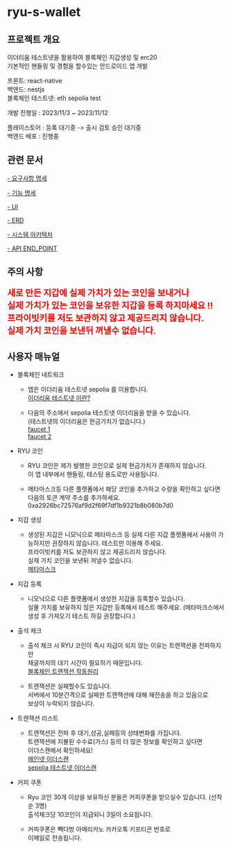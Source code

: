 # ryu-s-wallet

## 프로젝트 개요

이더리움 테스트넷을 활용하여 블록체인 지갑생성 및 erc20  
기본적인 핸들링 및 경험을 할수있는 안드로이드 앱 개발

프론트: react-native  
백엔드: nestjs  
블록체인 테스트넷: eth sepolia test

개발 진행일 : 2023/11/3 ~ 2023/11/12

플레이스토어 : 등록 대기중 -> 출시 검토 승인 대기중 <br>
백엔드 배포 : 진행중

## 관련 문서

[ - 요구사항 명세](./document//Requirements.md)

[ - 기능 명세](./document//Function.md)

[ - UI](./document/UI.pdf)

[ - ERD](./document//erd.png)

[ - 시스템 아키텍처](./document/system-architecture.png)

[ - API END_POINT](./document/Api.md)

## 주의 사항

<p style='color:red; font-size:20px; font-weight: bold;'>
    새로 만든 지갑에 실제 가치가 있는 코인을 보내거나<br>
    실제 가치가 있는 코인을 보유한 지갑을 등록 하지마세요 !!<br>
    프라이빗키를 저도 보관하지 않고 제공드리지 않습니다.<br>
    실제 가치 코인을 보낸뒤 꺼낼수 없습니다.
  </p>

## 사용자 매뉴얼

- 블록체인 네트워크

  - 앱은 이더리움 테스트넷 sepolia 를 이용합니다.  
    [이더리움 테스트넷 이란?](https://ethereum.org/en/developers/docs/networks/#ethereum-testnets)

  - 다음의 주소에서 sepolia 테스트넷 이더리움을 받을 수 있습니다.  
    (테스트넷의 이더리움은 현금가치가 없습니다.)  
    [faucet 1](https://www.infura.io/faucet/sepolia)  
    [faucet 2](https://sepoliafaucet.com/)

- RYU 코인

  - RYU 코인은 제가 발행한 코인으로 실제 현금가치가 존재하지 않습니다.  
    이 앱 내부에서 핸들링, 테스팅 용도로만 사용됩니다.

  - 메타마스크등 다른 플랫폼에서 해당 코인을 추가하고 수량을 확인하고 싶다면  
    다음의 토큰 계약 주소를 추가하세요.  
    0xa2926bc72576af9d2f69f7df1b9321b8b080b7d0

- 지갑 생성

  - 생성된 지갑은 니모닉으로 메타마스크 등 실제 다른 지갑 플랫폼에서 사용이 가능하지만 권장하지 않습니다. 테스트만 이용해 주세요.  
    프라이빗키를 저도 보관하지 않고 제공드리지 않습니다.<br>
    실제 가치 코인을 보낸뒤 꺼낼수 없습니다.  
     [메타마스크](https://metamask.io/)

- 지갑 등록

  - 니모닉으로 다른 플랫폼에서 생성한 지갑을 등록할수 있습니다.  
    실물 가치를 보유하지 않은 지갑만 등록해서 테스트 해주세요.
    (메타마크스에서 생성 후 가져오기 테스트 하길 권장합니다.)

- 출석 체크

  - 출석 체크 시 RYU 코인이 즉시 지급이 되지 않는 이유는 트랜잭션을 전파하지만  
    채굴까지의 대기 시간이 필요하기 때문입니다.  
    [블록체인 트랜잭션 작동원리](https://upbitcare.com/academy/education/blockchain/198)

  - 트랜잭션은 실패할수도 있습니다.  
    서버에서 10분간격으로 실패한 트랜잭션에 대해 재전송을 하고 있음으로  
    보상이 누락되지 않습니다.

- 트랜잭션 리스트

  - 트랜잭션은 전파 후 대기,성공,실패등의 상태변화를 가집니다.  
    트랜잭션에 지불된 수수료(가스) 등의 더 많은 정보를 확인하고 싶다면  
    이더스캔에서 확인하세요!  
    [메인넷 이더스캔](https://etherscan.io/)  
    [sepolia 테스트넷 이더스캔](https://sepolia.etherscan.io/)

- 커피 쿠폰

  - Ryu 코인 30개 이상을 보유하신 분들은 커피쿠폰을 받으실수 있습니다. (선착순 3명)  
    출석체크당 10코인이 지급되니 3일이 소요됩니다.

  - 커피쿠폰은 빽다방 아메리카노 카카오톡 키프티콘 번호로  
    이메일로 전송됩니다.
